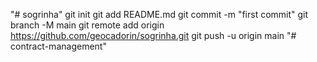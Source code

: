 "# sogrinha"  git init git add README.md git commit -m "first commit" git branch -M main git remote add origin https://github.com/geocadorin/sogrinha.git git push -u origin main
"# contract-management" 
